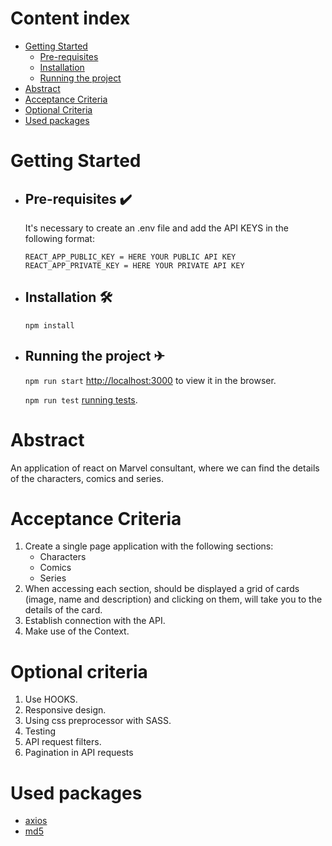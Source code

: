 # Content index

-   [Getting Started](#getting-started)
    -   [Pre-requisites](#pre-requisites-%EF%B8%8F)
    -   [Installation](#installation-)
    -   [Running the project](#running-the-project-)
-   [Abstract](#abstract)
-   [Acceptance Criteria](#acceptance-criteria)
-   [Optional Criteria](#optional-criteria)
-   [Used packages](#used-packages)
<!-- -   [Assumptions](#assumptions) -->
<!-- -   [Components](#components) -->
<!-- -   [End-to-End flow](#end-to-end-flow) -->
<!-- -   [Data structures](#data-structures) -->

# Getting Started
-   ## Pre-requisites ✔️
    It's necessary to create an .env file and add the API KEYS in the following format:
    
    `REACT_APP_PUBLIC_KEY = HERE YOUR PUBLIC API KEY`
    `REACT_APP_PRIVATE_KEY = HERE YOUR PRIVATE API KEY`

-   ## Installation 🛠
    `npm install`

-   ## Running the project ✈

    `npm run start` [http://localhost:3000](http://localhost:3000) to view it in the browser.

    `npm run test` [running tests](https://facebook.github.io/create-react-app/docs/running-tests).

# Abstract

An application of react on Marvel consultant, where we can find the details of the characters, comics and series.

# Acceptance Criteria

1. Create a single page application with the following sections:
    - Characters
    - Comics
    - Series
2.   When accessing each section, should be displayed a grid of cards (image, name and description) and clicking on them, will take you to the details of the card.
3. Establish connection with the API.
4. Make use of the Context.

# Optional criteria

1. Use HOOKS.
2. Responsive design.
3. Using css preprocessor with SASS.
4. Testing
5. API request filters.
6. Pagination in API requests

# Used packages

- [axios](https://axios-http.com/es/)
- [md5](https://www.npmjs.com/package/md5)

<!-- # Assumptions -->

<!-- # Components -->

<!-- # End-to-End flow -->

<!-- # Data structures -->

<!-- ```

``` -->